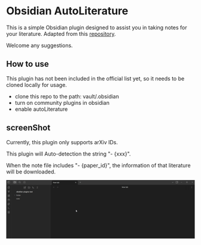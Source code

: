 # Obsidian AutoLiterature

This is a simple Obsidian plugin designed to assist you in taking notes for your literature. Adapted from this [repository](https://github.com/wilmerwang/autoLiterature).

Welcome any suggestions.

## How to use

This plugin has not been included in the official list yet, so it needs to be cloned locally for usage.

- clone this repo to the path: vault/.obsidian
- turn on community plugins in obsidian
- enable autoLiterature

## screenShot

Currently, this plugin only supports arXiv IDs.

This plugin will Auto-detection the string "- {xxx}".


When the note file includes "- {paper_id}", the information of that literature will be downloaded.

![](screenshot.gif)


